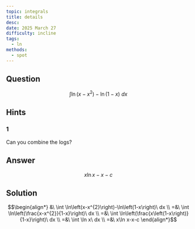 ```yaml
---
topic: integrals
title: details
desc: 
date: 2025 March 27
difficulty: incline
tags:
  - ln
methods:
  - spot
---
```



## Question
```math
\int
  \ln \left( x-x^2 \right) -
  \ln \left( 1-x \right)
\ dx
```


## Hints

### 1
Can you combine the logs?


## Answer
```math
x\ln x-x-c
```


## Solution

```math
\begin{align*}
  &\ \int \ln\left(x-x^{2}\right)-\ln\left(1-x\right)\ dx
  \\ =&\ \int \ln\left(\frac{x-x^{2}}{1-x}\right)\ dx
  \\ =&\ \int \ln\left(\frac{x\left(1-x\right)}{1-x}\right)\ dx
  \\ =&\ \int \ln x\ dx
  \\ =&\ x\ln x-x-c
\end{align*}
```
